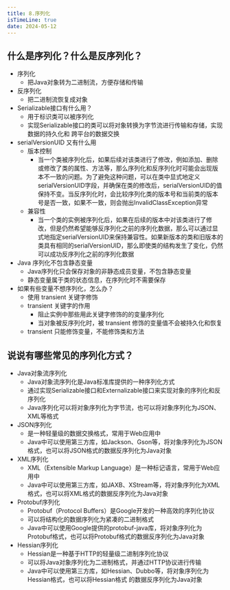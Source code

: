 ```yaml
---
title: 8.序列化
isTimeLine: true
date: 2024-05-12
---
```


## 什么是序列化？什么是反序列化？

- 序列化
  - 把Java对象转为二进制流，方便存储和传输
- 反序列化
  - 把二进制流恢复成对象
- Serializable接口有什么用？
  - 用于标识类可以被序列化
  - 实现Serializable接口的类可以将对象转换为字节流进行传输和存储，实现数据的持久化和
    跨平台的数据交换
- serialVersionUID 又有什么用
  - 版本控制
    - 当一个类被序列化后，如果后续对该类进行了修改，例如添加、删除或修改了类的属性、方法等，那么序列化和反序列化时可能会出现版本不一致的问题。为了避免这种问题，可以在类中显式地定义serialVersionUID字段，并确保在类的修改后，serialVersionUID的值保持不变。当反序列化时，会比较序列化类的版本号和当前类的版本号是否一致，如果不一致，则会抛出InvalidClassException异常  
  - 兼容性
    - 当一个类的实例被序列化后，如果在后续的版本中对该类进行了修改，但是仍然希望能够反序列化之前的序列化数据，那么可以通过显式地指定serialVersionUID来保持兼容性。如果新版本的类和旧版本的类具有相同的serialVersionUID，那么即使类的结构发生了变化，仍然可以成功反序列化之前的序列化数据
- Java 序列化不包含静态变量
  - Java序列化只会保存对象的非静态成员变量，不包含静态变量
  - 静态变量属于类的状态信息，在序列化时不需要保存
- 如果有些变量不想序列化，怎么办？
  - 使用 transient 关键字修饰
  - transient 关键字的作用
    - 阻止实例中那些用此关键字修饰的的变量序列化
    - 当对象被反序列化时，被 transient 修饰的变量值不会被持久化和恢复
  - transient 只能修饰变量，不能修饰类和方法

## 说说有哪些常见的序列化方式？  

- Java对象流序列化
  - Java对象流序列化是Java标准库提供的一种序列化方式
  - 通过实现Serializable接口和Externalizable接口来实现对象的序列化和反序列化
  - Java序列化可以将对象序列化为字节流，也可以将对象序列化为JSON、XML等格式
- JSON序列化
  - 是一种轻量级的数据交换格式，常用于Web应用中
  - Java中可以使用第三方库，如Jackson、Gson等，将对象序列化为JSON格式，也可以将JSON格式的数据反序列化为Java对象  
- XML序列化
  - XML（Extensible Markup Language）是一种标记语言，常用于Web应用中
  - Java中可以使用第三方库，如JAXB、XStream等，将对象序列化为XML格式，也可以将XML格式的数据反序列化为Java对象
- Protobuf序列化
  - Protobuf（Protocol Buffers）是Google开发的一种高效的序列化协议
  - 可以将结构化的数据序列化为紧凑的二进制格式
  - Java中可以使用Google提供的protobuf-java库，将对象序列化为Protobuf格式，也可以将Protobuf格式的数据反序列化为Java对象
- Hessian序列化
  - Hessian是一种基于HTTP的轻量级二进制序列化协议
  - 可以将Java对象序列化为二进制格式，并通过HTTP协议进行传输
  - Java中可以使用第三方库，如Hessian、Dubbo等，将对象序列化为Hessian格式，也可以将Hessian格式
    的数据反序列化为Java对象

